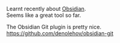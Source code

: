 Learnt recently about [Obsidian](../pages/Obsidian.md).   
Seems like a great tool so far.

The Obsidian Git plugin is pretty nice.   
https://github.com/denolehov/obsidian-git

